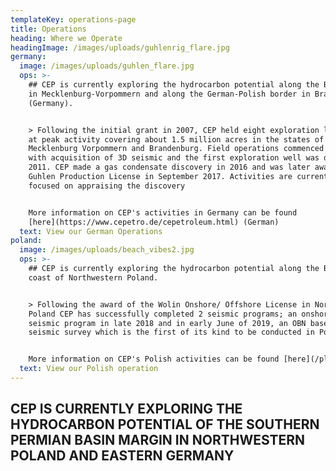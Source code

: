 ```yaml
---
templateKey: operations-page
title: Operations
heading: Where we Operate
headingImage: /images/uploads/guhlenrig_flare.jpg
germany:
  image: /images/uploads/guhlen_flare.jpg
  ops: >-
    ## CEP is currently exploring the hydrocarbon potential along the Baltic Sea
    in Mecklenburg-Vorpommern and along the German-Polish border in Brandenburg
    (Germany).


    > Following the initial grant in 2007, CEP held eight exploration licenses
    at peak activity covering about 1.5 million acres in the states of
    Mecklenburg Vorpommern and Brandenburg. Field operations commenced in 2009
    with acquisition of 3D seismic and the first exploration well was drilled in
    2011. CEP made a gas condensate discovery in 2016 and was later awarded the
    Guhlen Production License in September 2017. Activities are currently
    focused on appraising the discovery


    More information on CEP's activities in Germany can be found
    [here](https://www.cepetro.de/cepetroleum.html) (German)
  text: View our German Operations
poland:
  image: /images/uploads/beach_vibes2.jpg
  ops: >-
    ## CEP is currently exploring the hydrocarbon potential along the Baltic
    coast of Northwestern Poland.


    > Following the award of the Wolin Onshore/ Offshore License in Northwestern
    Poland CEP has successfully completed 2 seismic programs; an onshore 2D
    seismic program in late 2018 and in early June of 2019, an OBN based 3D
    seismic survey which is the first of its kind to be conducted in Poland. 


    More information on CEP's Polish activities can be found [here](/pl)
  text: View our Polish operation
---
```


## CEP IS CURRENTLY EXPLORING THE HYDROCARBON POTENTIAL OF THE SOUTHERN PERMIAN BASIN MARGIN IN NORTHWESTERN POLAND AND EASTERN GERMANY
